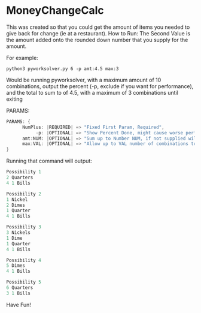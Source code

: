 # MoneyChangeCalc
This was created so that you could get the amount of items you needed to give back for change (ie at a restaurant).
How to Run:
The Second Value is the amount added onto the rounded down number that you supply for the amount.

For example:

`python3 pyworksolver.py 6 -p amt:4.5 max:3`

Would be running pyworksolver, with a maximum amount of 10 combinations, output the percent (-p, exclude if you want for performance), and
the total to sum to of 4.5, with a maximum of 3 combinations until exiting

PARAMS:
```Cs
PARAMS: {
      NumPlus: |REQUIRED| => "Fixed First Param, Required",
           -p: |OPTIONAL| => "Show Percent Done, might cause worse performance (+/- 0.1% second delay)",
      amt:NUM: |OPTIONAL| => "Sum up to Number NUM, if not supplied will default to 5",
      max:VAL: |OPTIONAL| => "Allow up to VAL number of combinations to be calculated before exiting"
}

```

Running that command will output:
```cs
Possibility 1
2 Quarters
4 1 Bills

Possibility 2
1 Nickel
2 Dimes
1 Quarter
4 1 Bills

Possibility 3
3 Nickels
1 Dime
1 Quarter
4 1 Bills

Possibility 4
5 Dimes
4 1 Bills

Possibility 5
6 Quarters
3 1 Bills
```

Have Fun!
